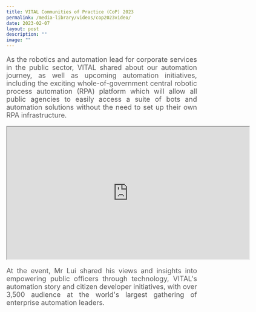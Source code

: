 ```yaml
---
title: VITAL Communities of Practice (CoP) 2023
permalink: /media-library/videos/cop2023video/
date: 2023-02-07
layout: post
description: ""
image: ""
---
```

<p style="font-size: 18px;color:#585858;text-align:justify;">
As the robotics and automation lead for corporate services in the public sector, VITAL shared about our automation journey, as well as upcoming automation initiatives, including the exciting whole-of-government central robotic process automation (RPA) platform which will allow all public agencies to easily access a suite of bots and automation solutions without the need to set up their own RPA infrastructure.
</p>

<div class="home-video"><iframe allowfullscreen="" allow="encrypted-media" src="https://www.youtube.com/embed/TdN3yen15Os" height="350" width="640" id="video_player"></iframe></div>

<p style="font-size: 18px;color:#585858;text-align:justify;">
At the event, Mr Lui shared his views and insights into empowering public officers through technology, VITAL's automation story and citizen developer initiatives, with over 3,500 audience at the world's largest gathering of enterprise automation leaders.
</p>